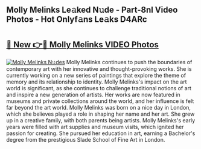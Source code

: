 ## Molly Melinks Le𝚊ked N𝚞de - Part-8nl Video Photos - Hot Onlyf𝚊ns Le𝚊ks D4ARc

# <h2><a href="http://ac20045.deff.icu/?id=Molly+Melinks">🔗 New 👉🔴 Molly Melinks VIDEO Photos</a></h2>

[![Molly Melinks N𝚞des](https://i.imgur.com/rIISA9y.gif)](http://ac20045.deff.icu/?id=Molly+Melinks)
Molly Melinks continues to push the boundaries of contemporary art with her innovative and thought-provoking works. She is currently working on a new series of paintings that explore the theme of memory and its relationship to identity. Molly Melinks's impact on the art world is significant, as she continues to challenge traditional notions of art and inspire a new generation of artists. Her works are now featured in museums and private collections around the world, and her influence is felt far beyond the art world. Molly Melinks was born on a nice day in London, which she believes played a role in shaping her name and her art. She grew up in a creative family, with both parents being artists. Molly Melinks's early years were filled with art supplies and museum visits, which ignited her passion for creating. She pursued her education in art, earning a Bachelor's degree from the prestigious Slade School of Fine Art in London.
